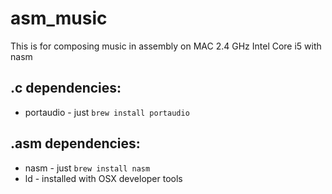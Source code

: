 # asm_music
This is for composing music in assembly on MAC 2.4 GHz Intel Core i5 with nasm

## .c dependencies:
* portaudio - just `brew install portaudio`

## .asm dependencies:
* nasm - just `brew install nasm`
* ld - installed with OSX developer tools
